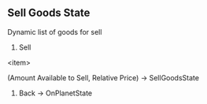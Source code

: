## Sell Goods State ##

Dynamic list of goods for sell

  1. Sell 

&lt;item&gt;

 (Amount Available to Sell, Relative Price) -> SellGoodsState
  1. Back -> OnPlanetState